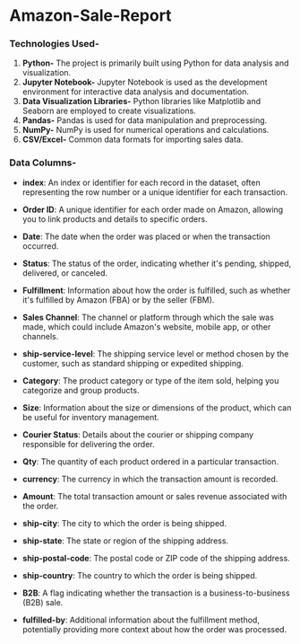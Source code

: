 # Amazon-Sale-Report

### Technologies Used- 

1. **Python-** The project is primarily built using Python for data analysis and visualization.
2. **Jupyter Notebook-** Jupyter Notebook is used as the development environment for interactive data analysis and documentation.
3. **Data Visualization Libraries-** Python libraries like Matplotlib and Seaborn are employed to create visualizations.
4. **Pandas-** Pandas is used for data manipulation and preprocessing.
5. **NumPy-** NumPy is used for numerical operations and calculations.
6. **CSV/Excel-** Common data formats for importing sales data.

### Data Columns-

- **index**: An index or identifier for each record in the dataset, often representing the row number or a unique identifier for each transaction.

- **Order ID**: A unique identifier for each order made on Amazon, allowing you to link products and details to specific orders.

- **Date**: The date when the order was placed or when the transaction occurred.

- **Status**: The status of the order, indicating whether it's pending, shipped, delivered, or canceled.

- **Fulfillment**: Information about how the order is fulfilled, such as whether it's fulfilled by Amazon (FBA) or by the seller (FBM).

- **Sales Channel**: The channel or platform through which the sale was made, which could include Amazon's website, mobile app, or other channels.

- **ship-service-level**: The shipping service level or method chosen by the customer, such as standard shipping or expedited shipping.

- **Category**: The product category or type of the item sold, helping you categorize and group products.

- **Size**: Information about the size or dimensions of the product, which can be useful for inventory management.

- **Courier Status**: Details about the courier or shipping company responsible for delivering the order.

- **Qty**: The quantity of each product ordered in a particular transaction.

- **currency**: The currency in which the transaction amount is recorded.

- **Amount**: The total transaction amount or sales revenue associated with the order.

- **ship-city**: The city to which the order is being shipped.

- **ship-state**: The state or region of the shipping address.

- **ship-postal-code**: The postal code or ZIP code of the shipping address.

- **ship-country**: The country to which the order is being shipped.

- **B2B**: A flag indicating whether the transaction is a business-to-business (B2B) sale.

- **fulfilled-by**: Additional information about the fulfillment method, potentially providing more context about how the order was processed.



